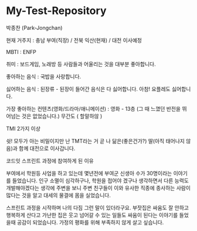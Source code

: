 # My-Test-Repository

박종찬 (Park-Jongchan)

현재 거주지 : 충남 부여(직장) / 전북 익산(현재) / 대전 이사예정

MBTI : ENFP

취미 : 보드게임, 노래방 등 사람들과 어울리는 것을 대부분 좋아합니다.

좋아하는 음식 : 국밥을 사랑합니다.

싫어하는 음식 : 된장류 - 된장이 들어간 음식은 다 싫어합니다. 아참! 요플레도 싫어합니다.

가장 좋아하는 컨텐츠(영화/드라마/애니메이션) : 
영화 - 13층 (그 때 느꼈던 반전을 뛰어넘는 것은 없었습니다.) 무간도 ( 할말하않 )

TMI 2가지 이상 
 
쉿! 모두가 아는 비밀이지만 난 TMT라는 거
곧 나 닮은(좋은건가?) 딸(아직 태어나지 않음)과 함께 대전으로 이사갑니다.

코드잇 스프린트 과정에 참여하게 된 이유
 
부여에서 학원등 사업을 하고 있는데 몇년전에 부여군 신생아 수가 30명이라는 이야기를 들었습니다.
인구 소멸이 심각하구나, 학원을 접어야 겠구나 생각하면서 다른 능력도 개발해야겠다는 생각에 주변을 보니 주변 친구들이 이와 유사한 직종에 종사하는 사람이 많다는 것을 알고 대세의 물결에 몸을 실었습니다.

스프린트 과정을 시작하며 나의 다짐
그런 말이 있더라구요. 부잣집은 싸움도 잘 안하고 행복하게 산다고 가난한 집은 웃고 넘어갈 수 있는 일들도 싸움이 된다는 이야기를 들었을때 공감이 되었습니다. 가정의 평화를 위해 부족하지 않게 살고 싶습니다.
